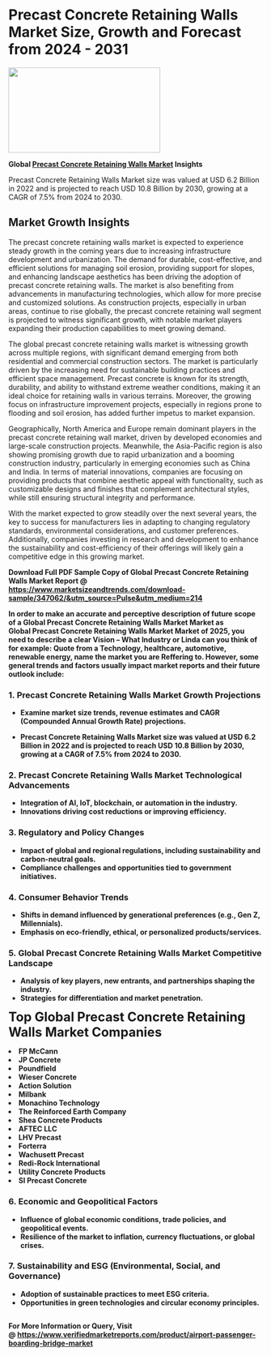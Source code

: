 <H1>Precast Concrete Retaining Walls Market Size, Growth and Forecast from 2024 - 2031</H1><img class="aligncenter size-medium wp-image-584254" src="https://thirdeyenews.in/wp-content/uploads/2024/09/Global-Market-Research-300x168.jpeg" alt="" width="300" height="168" /><p><strong>Global&nbsp;<a href="https://www.marketsizeandtrends.com/download-sample/347062/&amp;utm_source=Pulse&amp;utm_medium=214">Precast Concrete Retaining Walls Market</a> Insights</strong></p><p>Precast Concrete Retaining Walls Market size was valued at USD 6.2 Billion in 2022 and is projected to reach USD 10.8 Billion by 2030, growing at a CAGR of 7.5% from 2024 to 2030.</p><p><h2>Market Growth Insights</h2> <p>The precast concrete retaining walls market is expected to experience steady growth in the coming years due to increasing infrastructure development and urbanization. The demand for durable, cost-effective, and efficient solutions for managing soil erosion, providing support for slopes, and enhancing landscape aesthetics has been driving the adoption of precast concrete retaining walls. The market is also benefiting from advancements in manufacturing technologies, which allow for more precise and customized solutions. As construction projects, especially in urban areas, continue to rise globally, the precast concrete retaining wall segment is projected to witness significant growth, with notable market players expanding their production capabilities to meet growing demand.</p> <p><strong></strong></p> <p>The global precast concrete retaining walls market is witnessing growth across multiple regions, with significant demand emerging from both residential and commercial construction sectors. The market is particularly driven by the increasing need for sustainable building practices and efficient space management. Precast concrete is known for its strength, durability, and ability to withstand extreme weather conditions, making it an ideal choice for retaining walls in various terrains. Moreover, the growing focus on infrastructure improvement projects, especially in regions prone to flooding and soil erosion, has added further impetus to market expansion.</p> <p>Geographically, North America and Europe remain dominant players in the precast concrete retaining wall market, driven by developed economies and large-scale construction projects. Meanwhile, the Asia-Pacific region is also showing promising growth due to rapid urbanization and a booming construction industry, particularly in emerging economies such as China and India. In terms of material innovations, companies are focusing on providing products that combine aesthetic appeal with functionality, such as customizable designs and finishes that complement architectural styles, while still ensuring structural integrity and performance.</p> <p>With the market expected to grow steadily over the next several years, the key to success for manufacturers lies in adapting to changing regulatory standards, environmental considerations, and customer preferences. Additionally, companies investing in research and development to enhance the sustainability and cost-efficiency of their offerings will likely gain a competitive edge in this growing market.</p> <p><strong></p><p><span class=""><strong>Download Full PDF Sample Copy of Global Precast Concrete Retaining Walls Market Report</strong> @ <a href="https://www.marketsizeandtrends.com/download-sample/347062/&amp;utm_source=Pulse&amp;utm_medium=214" target="_blank">https://www.marketsizeandtrends.com/download-sample/347062/&amp;utm_source=Pulse&amp;utm_medium=214</a></span></p><p>In order to make an accurate and perceptive description of future scope of a Global&nbsp;Precast Concrete Retaining Walls Market Market as Global&nbsp;Precast Concrete Retaining Walls Market Market of 2025, you need to describe a clear Vision &ndash; What Industry or Linda can you think of for example: Quote from a Technology, healthcare, automotive, renewable energy, name the market you are Reffering to. However, some general trends and factors usually impact market reports and their future outlook include:</p><h3>1.&nbsp;<strong>Precast Concrete Retaining Walls Market Growth Projections</strong></h3><ul><li>Examine market size trends, revenue estimates and CAGR (Compounded Annual Growth Rate) projections.</li><li><p>Precast Concrete Retaining Walls Market size was valued at USD 6.2 Billion in 2022 and is projected to reach USD 10.8 Billion by 2030, growing at a CAGR of 7.5% from 2024 to 2030.</p></li></ul><h3>2.&nbsp;<strong>Precast Concrete Retaining Walls Market Technological Advancements</strong></h3><ul><li>Integration of AI, IoT, blockchain, or automation in the industry.</li><li>Innovations driving cost reductions or improving efficiency.</li></ul><h3>3.&nbsp;<strong>Regulatory and Policy Changes</strong></h3><ul><li>Impact of global and regional regulations, including sustainability and carbon-neutral goals.</li><li>Compliance challenges and opportunities tied to government initiatives.</li></ul><h3>4.&nbsp;<strong>Consumer Behavior Trends</strong></h3><ul><li>Shifts in demand influenced by generational preferences (e.g., Gen Z, Millennials).</li><li>Emphasis on eco-friendly, ethical, or personalized products/services.</li></ul><h3>5.&nbsp;<strong>Global Precast Concrete Retaining Walls Market Competitive Landscape</strong></h3><ul><li>Analysis of key players, new entrants, and partnerships shaping the industry.</li><li>Strategies for differentiation and market penetration.</li></ul><p data-pm-slice="1 1 []"><span style="color: inherit; font-family: inherit; font-size: 25px;">Top Global Precast Concrete Retaining Walls Market Companies</span></p><div class="" data-test-id=""><p><li>FP McCann</li><li> JP Concrete</li><li> Poundfield</li><li> Wieser Concrete</li><li> Action Solution</li><li> Milbank</li><li> Monachino Technology</li><li> The Reinforced Earth Company</li><li> Shea Concrete Products</li><li> AFTEC LLC</li><li> LHV Precast</li><li> Forterra</li><li> Wachusett Precast</li><li> Redi-Rock International</li><li> Utility Concrete Products</li><li> SI Precast Concrete</li></p></div><h3>6.&nbsp;<strong>Economic and Geopolitical Factors</strong></h3><ul><li>Influence of global economic conditions, trade policies, and geopolitical events.</li><li>Resilience of the market to inflation, currency fluctuations, or global crises.</li></ul><h3>7.&nbsp;<strong>Sustainability and ESG (Environmental, Social, and Governance)</strong></h3><ul><li>Adoption of sustainable practices to meet ESG criteria.</li><li>Opportunities in green technologies and circular economy principles.</li></ul><h2><strong style="font-size: 14px;">For More Information or Query, Visit @&nbsp;</strong><a style="background-color: #ffffff; font-size: 14px;" href="https://www.marketsizeandtrends.com/report/precast-concrete-retaining-walls-market/" target="_blank">https://www.verifiedmarketreports.com/product/airport-passenger-boarding-bridge-market</a></h2>

